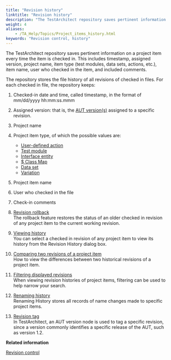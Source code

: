 ```yaml
--- 
title: "Revision history"
linktitle: "Revision history"
description: "The TestArchitect repository saves pertinent information on a project item every time the item is checked in. This includes timestamp, assigned version, project name, item type (test modules, data sets, actions, etc.), item name, user who checked in the item, and included comments."
weight: 4
aliases: 
    - /TA_Help/Topics/Project_items_history.html
keywords: "Revision control, history"
---
```


The TestArchitect repository saves pertinent information on a project item every time the item is checked in. This includes timestamp, assigned version, project name, item type \(test modules, data sets, actions, etc.\), item name, user who checked in the item, and included comments.

The repository stores the file history of all revisions of checked in files. For each checked in file, the repository keeps:

1.  Checked-in date and time, called timestamp, in the format of mm/dd/yyyy hh:mm:ss.mmm
2.  Assigned version: that is, the [AUT version\(s\)](/TA_Help/Topics/Variations_create_linked.html) assigned to a specific revision.
3.  Project name
4.  Project item type, of which the possible values are:
    -   [User-defined action](/reuse/reuse.High_level_actions.html)
    -   [Test module](/TA_Help/Topics/Create_test_module.html)
    -   [Interface entity](/TA_Help/Topics/Interface_entities_and_elements.html)
    -   [$ Class Map](/TA_Help/Topics/Interface_def_Viewer_class_mapping.html)
    -   [Data set](/TA_Help/Topics/Projects_and_tests_dataset.html)
    -   [Variation](/TA_Help/Topics/Variations.html)
5.  Project item name
6.  User who checked in the file
7.  Check-in comments

1.  [Revision rollback](/TA_Help/Topics/Project_items_revision_roll_back.html)  
The rollback feature restores the status of an older checked in revision of any project item to the current working revision.
2.  [Viewing history](/TA_Help/Topics/Project_items_view_history.html)  
You can select a checked in revision of any project item to view its history from the Revision History dialog box.
3.  [Comparing two revisions of a project item](/TA_Help/Topics/ug_Project_items_comparing_revisions.html)  
How to view the differences between two historical revisions of a project item.
4.  [Filtering displayed revisions](/TA_Help/Topics/ug_revision_history_filtering.html)  
When viewing revision histories of project items, filtering can be used to help narrow your search.
5.  [Renaming history](/TA_Help/Topics/ug_revision_renaming_history.html)  
Renaming History stores all records of name changes made to specific project items.
6.  [Revision tag](/TA_Help/Topics/ug_revision_tag.html)  
In TestArchitect, an AUT version node is used to tag a specific revision, since a version commonly identifies a specific release of the AUT, such as version 1.2.



**Related information**  


[Revision control](/TA_Help/Topics/Revision_control.html)

